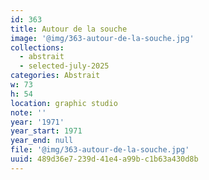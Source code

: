 ```yaml
---
id: 363
title: Autour de la souche
image: '@img/363-autour-de-la-souche.jpg'
collections:
  - abstrait
  - selected-july-2025
categories: Abstrait
w: 73
h: 54
location: graphic studio
note: ''
year: '1971'
year_start: 1971
year_end: null
file: '@img/363-autour-de-la-souche.jpg'
uuid: 489d36e7-239d-41e4-a99b-c1b63a430d8b
---
```


